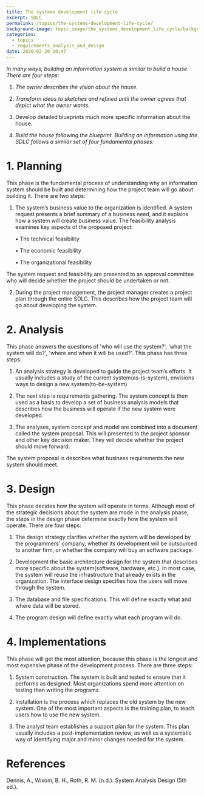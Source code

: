 ```yaml
---
title: The systems development life cycle
excerpt: SDLC
permalink: /topics/the-systems-development-life-cycle/
background-image: topic_image/the_systems_development_life_cycle/background.jpg
categories:
  - topics
  - requirements_analysis_and_design
date: 2020-02-20 10:47
---
```


*In many ways, building an information system is similar to build a house. There are four steps:*

1. *The owner describes the vision about the house.*

2. *Transform ideas to sketches and refined until the owner agrees that depict what the owner wants.*

3. Develop detailed blueprints much more specific information about the house.

4. *Build the house following the blueprint. Building an information using the SDLC follows a similar set of four fundamental phases:*

# 1. Planning

This phase is the fundamental process of understanding why an information system should be built and determining how the project team will go about building it. There are two steps:

1. The system’s business value to the organization is identified. A system request presents a brief summary of a business need, and it explains how a system will create business value. The feasibility analysis examines key aspects of the proposed project:

	• The technical feasibility

	• The economic feasibility

	• The organizational feasibility

The system request and feasibility are presented to an approval committee who will decide whether the project should be undertaken or not.

2. During the project management, the project manager creates a project plan through the entire SDLC. This describes how the project team will go about developing the system.

# 2. Analysis

This phase answers the questions of 'who will use the system?', 'what the system will do?', 'where and when it will be used?'. This phase has three steps:

1. An analysis strategy is developed to guide the project team’s efforts. It usually includes a study of the current system(as-is-system), envisions ways to design a new system(to-be-system)

2. The next step is requirements gathering. The system concept is then used as a basis to develop a set of business analysis models that describes how the business will operate if the new system were developed.

3. The analyses, system concept and model are combined into a document called the system proposal. This will presented to the project sponsor and other key decision maker. They will decide whether the project should move forward.

The system proposal is describes what business requirements the new system should meet.

# 3. Design

This phase decides how the system will operate in terms. Although most of the strategic decisions about the system are mode in the analysis phase, the steps in the design phase determine exactly how the system will operate. There are four steps:

1. The design strategy clarifies whether the system will be developed by the programmers’ company, whether its development will be outsourced to another firm, or whether the company will buy an software package.

2. Development the basic architecture design for the system that describes more specific about the system(software, hardware, etc.). In most case, the system will reuse the infrastructure that already exists in the organization. The interface design specifies how the users will move through the system.

3. The database and file specifications. This will define exactly what and where data will be stored.

4. The program design will define exactly what each program will do.

# 4. Implementations

This phase will get the most attention, because this phase is the longest and most expensive phase of the development process. There are three steps:

1. System construction. The system is built and tested to ensure that it performs as designed. Most organizations spend more attention on testing than writing the programs.
2. Installation is the process which replaces the old system by the new system. One of the most important aspects is the training plan, to teach users how to use the new system.

3. The analyst team establishes a support plan for the system. This plan usually includes a post-implementation review, as well as a systematic way of identifying major and minor changes needed for the system.

# References

Dennis, A., Wixom, B. H., Roth, R. M. (n.d.). System Analysis Design (5th ed.).
